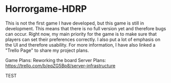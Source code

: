 # Horrorgame-HDRP
This is not the first game I have developed, but this game is still in development. This means that there is no full version yet and therefore bugs can occur. Right now, my main priority for the game is to make sure that players can set their preferences correctly. I also put a lot of emphasis on the UI and therefore usability. For more information, I have also linked a "Trello Page" to share my project plans.

Game Plans: Reworking the board Server Plans: https://trello.com/b/eqZG5Bp8/server-infrastructure




TEST
